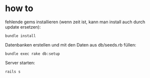 how to
======

fehlende gems installieren (wenn zeit ist, kann man install auch durch update
ersetzen):
    
    bundle install

Datenbanken erstellen und mit den Daten aus db/seeds.rb füllen:

    bundle exec rake db:setup

Server starten:

    rails s
